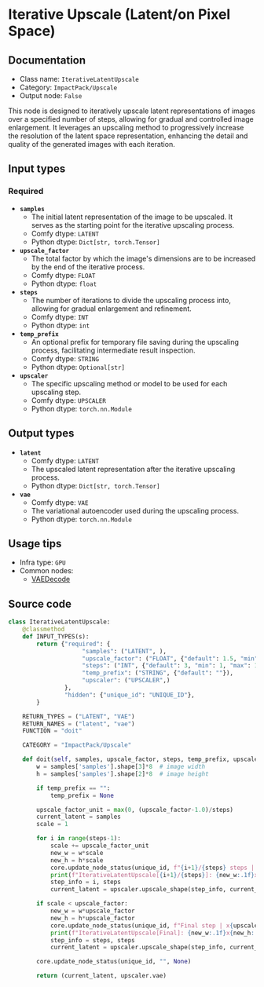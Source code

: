 # Iterative Upscale (Latent/on Pixel Space)
## Documentation
- Class name: `IterativeLatentUpscale`
- Category: `ImpactPack/Upscale`
- Output node: `False`

This node is designed to iteratively upscale latent representations of images over a specified number of steps, allowing for gradual and controlled image enlargement. It leverages an upscaling method to progressively increase the resolution of the latent space representation, enhancing the detail and quality of the generated images with each iteration.
## Input types
### Required
- **`samples`**
    - The initial latent representation of the image to be upscaled. It serves as the starting point for the iterative upscaling process.
    - Comfy dtype: `LATENT`
    - Python dtype: `Dict[str, torch.Tensor]`
- **`upscale_factor`**
    - The total factor by which the image's dimensions are to be increased by the end of the iterative process.
    - Comfy dtype: `FLOAT`
    - Python dtype: `float`
- **`steps`**
    - The number of iterations to divide the upscaling process into, allowing for gradual enlargement and refinement.
    - Comfy dtype: `INT`
    - Python dtype: `int`
- **`temp_prefix`**
    - An optional prefix for temporary file saving during the upscaling process, facilitating intermediate result inspection.
    - Comfy dtype: `STRING`
    - Python dtype: `Optional[str]`
- **`upscaler`**
    - The specific upscaling method or model to be used for each upscaling step.
    - Comfy dtype: `UPSCALER`
    - Python dtype: `torch.nn.Module`
## Output types
- **`latent`**
    - Comfy dtype: `LATENT`
    - The upscaled latent representation after the iterative upscaling process.
    - Python dtype: `Dict[str, torch.Tensor]`
- **`vae`**
    - Comfy dtype: `VAE`
    - The variational autoencoder used during the upscaling process.
    - Python dtype: `torch.nn.Module`
## Usage tips
- Infra type: `GPU`
- Common nodes:
    - [VAEDecode](../../Comfy/Nodes/VAEDecode.md)



## Source code
```python
class IterativeLatentUpscale:
    @classmethod
    def INPUT_TYPES(s):
        return {"required": {
                     "samples": ("LATENT", ),
                     "upscale_factor": ("FLOAT", {"default": 1.5, "min": 1, "max": 10000, "step": 0.1}),
                     "steps": ("INT", {"default": 3, "min": 1, "max": 10000, "step": 1}),
                     "temp_prefix": ("STRING", {"default": ""}),
                     "upscaler": ("UPSCALER",)
                },
                "hidden": {"unique_id": "UNIQUE_ID"},
        }

    RETURN_TYPES = ("LATENT", "VAE")
    RETURN_NAMES = ("latent", "vae")
    FUNCTION = "doit"

    CATEGORY = "ImpactPack/Upscale"

    def doit(self, samples, upscale_factor, steps, temp_prefix, upscaler, unique_id):
        w = samples['samples'].shape[3]*8  # image width
        h = samples['samples'].shape[2]*8  # image height

        if temp_prefix == "":
            temp_prefix = None

        upscale_factor_unit = max(0, (upscale_factor-1.0)/steps)
        current_latent = samples
        scale = 1

        for i in range(steps-1):
            scale += upscale_factor_unit
            new_w = w*scale
            new_h = h*scale
            core.update_node_status(unique_id, f"{i+1}/{steps} steps | x{scale:.2f}", (i+1)/steps)
            print(f"IterativeLatentUpscale[{i+1}/{steps}]: {new_w:.1f}x{new_h:.1f} (scale:{scale:.2f}) ")
            step_info = i, steps
            current_latent = upscaler.upscale_shape(step_info, current_latent, new_w, new_h, temp_prefix)

        if scale < upscale_factor:
            new_w = w*upscale_factor
            new_h = h*upscale_factor
            core.update_node_status(unique_id, f"Final step | x{upscale_factor:.2f}", 1.0)
            print(f"IterativeLatentUpscale[Final]: {new_w:.1f}x{new_h:.1f} (scale:{upscale_factor:.2f}) ")
            step_info = steps, steps
            current_latent = upscaler.upscale_shape(step_info, current_latent, new_w, new_h, temp_prefix)

        core.update_node_status(unique_id, "", None)

        return (current_latent, upscaler.vae)

```
